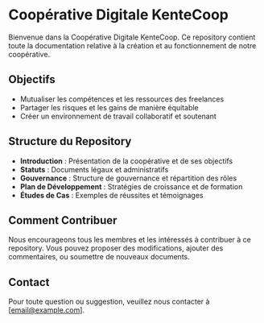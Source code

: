 # Coopérative Digitale KenteCoop

Bienvenue dans la Coopérative Digitale KenteCoop. Ce repository contient toute la documentation relative à la création et au fonctionnement de notre coopérative.

## Objectifs

- Mutualiser les compétences et les ressources des freelances
- Partager les risques et les gains de manière équitable
- Créer un environnement de travail collaboratif et soutenant

## Structure du Repository

- **Introduction** : Présentation de la coopérative et de ses objectifs
- **Statuts** : Documents légaux et administratifs
- **Gouvernance** : Structure de gouvernance et répartition des rôles
- **Plan de Développement** : Stratégies de croissance et de formation
- **Études de Cas** : Exemples de réussites et témoignages

## Comment Contribuer

Nous encourageons tous les membres et les intéressés à contribuer à ce repository. Vous pouvez proposer des modifications, ajouter des commentaires, ou soumettre de nouveaux documents.

## Contact

Pour toute question ou suggestion, veuillez nous contacter à [email@example.com].
